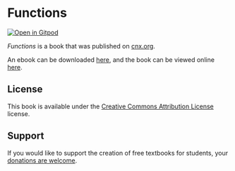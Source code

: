 # Functions

[![Open in Gitpod](https://gitpod.io/button/open-in-gitpod.svg)](https://gitpod.io/from-referrer/)

_Functions_ is a book that was published on [cnx.org](https://cnx.org/).

An ebook can be downloaded [here](https://github.com/cnx-user-books/cnxbook-functions/releases/latest), and the book can be viewed online [here](https://github.com/cnx-user-books/cnxbook-functions/releases/latest).

## License
This book is available under the [Creative Commons Attribution License](./LICENSE) license.

## Support
If you would like to support the creation of free textbooks for students, your [donations are welcome](https://riceconnect.rice.edu/donation/support-openstax-banner).
